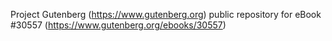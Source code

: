 Project Gutenberg (https://www.gutenberg.org) public repository for eBook #30557 (https://www.gutenberg.org/ebooks/30557)
